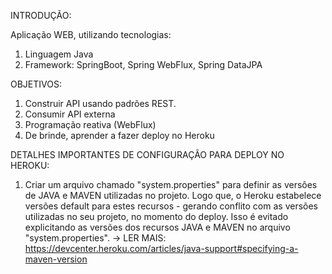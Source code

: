 INTRODUÇÃO:

Aplicação WEB, utilizando tecnologias: 
1. Linguagem Java
2. Framework: SpringBoot, Spring WebFlux, Spring DataJPA

OBJETIVOS:
1. Construir API usando padrões REST.
2. Consumir API externa
3. Programação reativa (WebFlux)
4. De brinde, aprender a fazer deploy no Heroku

DETALHES IMPORTANTES DE CONFIGURAÇÃO PARA DEPLOY NO HEROKU:
1. Criar um arquivo chamado "system.properties" para definir as versôes de JAVA e MAVEN utilizadas no projeto. Logo que, o Heroku estabelece versões default para estes recursos - gerando conflito com as versões utilizadas no seu projeto, no momento do deploy. Isso é evitado explicitando as versões dos recursos JAVA e MAVEN no arquivo "system.properties". -> LER MAIS: https://devcenter.heroku.com/articles/java-support#specifying-a-maven-version
